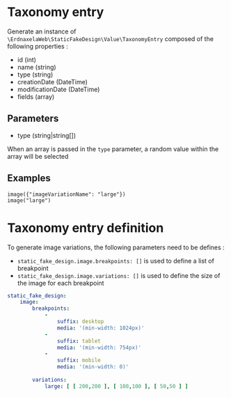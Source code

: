 # Taxonomy entry

Generate an instance of `\ErdnaxelaWeb\StaticFakeDesign\Value\TaxonomyEntry` composed of the following properties :

- id (int)
- name (string)
- type (string)
- creationDate (DateTime)
- modificationDate (DateTime)
- fields (array)

## Parameters
- type (string|string[])

When an array is passed in the `type` parameter, a random value within the array will be selected

## Examples
```twig
image({"imageVariationName": "large"})
image("large")
```

# Taxonomy entry definition

To generate image variations, the following parameters need to be defines :<br>
- `static_fake_design.image.breakpoints: []` is used to define a list of breakpoint
- `static_fake_design.image.variations: []` is used to define the size of the image for each breakpoint

```yaml
static_fake_design:
    image:
        breakpoints:
            -
                suffix: desktop
                media: '(min-width: 1024px)'
            -
                suffix: tablet
                media: '(min-width: 754px)'
            -
                suffix: mobile
                media: '(min-width: 0)'
    
        variations:
            large: [ [ 200,200 ], [ 100,100 ], [ 50,50 ] ]
```
